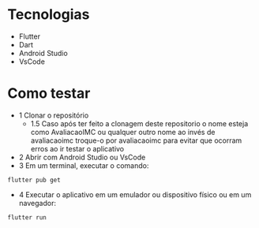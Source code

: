 # Tecnologias
- Flutter
- Dart
- Android Studio
- VsCode
# Como testar
- 1 Clonar o repositório
  - 1.5 Caso após ter feito a clonagem deste repositorio o nome esteja como AvaliacaoIMC ou qualquer outro nome ao invés de avaliacaoimc troque-o por avaliacaoimc para evitar que ocorram erros ao ir testar o aplicativo
- 2 Abrir com Android Studio ou VsCode
- 3 Em um terminal, executar o comando:
```
flutter pub get
```
- 4 Executar o aplicativo em um emulador ou dispositivo físico ou em um navegador:
```
flutter run
```

